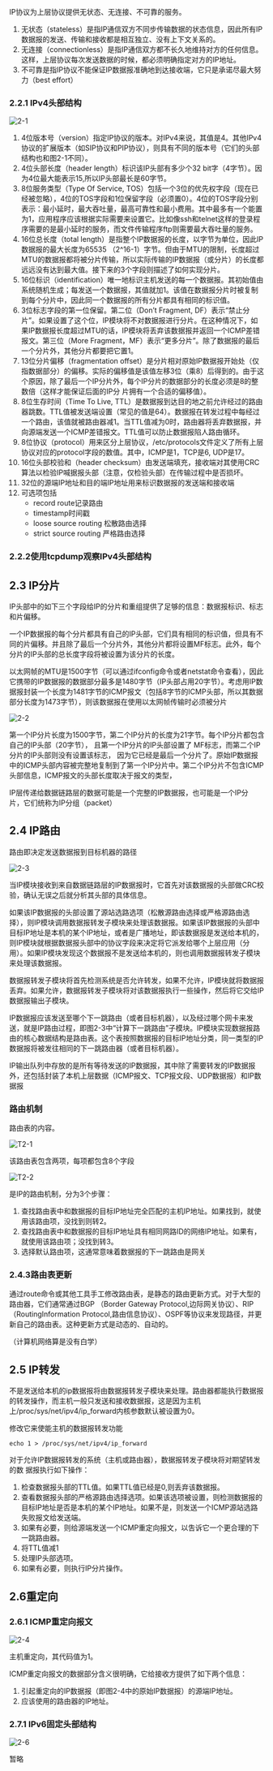 IP协议为上层协议提供无状态、无连接、不可靠的服务。

1. 无状态（stateless）是指IP通信双方不同步传输数据的状态信息，因此所有IP数据报的发送、传输和接收都是相互独立、没有上下文关系的。
2. 无连接（connectionless）是指IP通信双方都不长久地维持对方的任何信息。这样，上层协议每次发送数据的时候，都必须明确指定对方的IP地址。
3. 不可靠是指IP协议不能保证IP数据报准确地到达接收端，它只是承诺尽最大努力（best effort）

### 2.2.1 IPv4头部结构

![2-1](images\2\2-1.png)

1. 4位版本号（version）指定IP协议的版本。对IPv4来说，其值是4。其他IPv4协议的扩展版本（如SIP协议和PIP协议），则具有不同的版本号（它们的头部结构也和图2-1不同）。
2. 4位头部长度（header length）标识该IP头部有多少个32 bit字（4字节）。因为4位最大能表示15,所以IP头部最长是60字节。
3. 8位服务类型（Type Of Service, TOS）包括一个3位的优先权字段（现在已经被忽略），4位的TOS字段和1位保留字段（必须置0）。4位的TOS字段分别表示：最小延时，最大吞吐量，最高可靠性和最小费用。其中最多有一个能置为1，应用程序应该根据实际需要来设置它。比如像ssh和telnet这样的登录程序需要的是最小延时的服务，而文件传输程序ftp则需要最大吞吐量的服务。
4. 16位总长度（total length）是指整个IP数据报的长度，以字节为单位，因此IP数据报的最大长度为65535 （2^16-1）字节。但由于MTU的限制，长度超过MTU的数据报都将被分片传输，所以实际传输的IP数据报（或分片）的长度都远远没有达到最大值。接下来的3个字段则描述了如何实现分片。
5. 16位标识（identification）唯一地标识主机发送的每一个数据报。其初始值由系统随机生成；每发送一个数据报，其值就加1。该值在数据报分片时被复制到每个分片中，因此同一个数据报的所有分片都具有相同的标识值。
6. 3位标志字段的第一位保留。第二位（Don’t Fragment, DF）表示“禁止分片”。如果设置了这个位，IP模块将不对数据报进行分片。在这种情况下，如果IP数据报长度超过MTU的话，IP模块将丢弃该数据报并返回一个ICMP差错报文。第三位（More Fragment，MF）表示“更多分片”。除了数据报的最后一个分片外，其他分片都要把它置1。
7. 13位分片偏移（fragmentation offset）是分片相对原始IP数据报开始处（仅指数据部分）的偏移。实际的偏移值是该值左移3位（乘8）后得到的。由于这个原因，除了最后一个IP分片外，每个IP分片的数据部分的长度必须是8的整数倍（这样才能保证后面的IP分 片拥有一个合适的偏移值）。
8. 8位生存时间（Time To Live, TTL）是数据报到达目的地之前允许经过的路由器跳数。TTL值被发送端设置（常见的值是64）。数据报在转发过程中每经过一个路由，该值就被路由器减1。当TTL值减为0时，路由器将丢弃数据报，并向源端发送一个ICMP差错报文。TTL值可以防止数据报陷人路由循环。
9. 8位协议（protocol）用来区分上层协议，/etc/protocols文件定义了所有上层协议对应的protocol字段的数值。其中，ICMP是1，TCP是6, UDP是17。
10. 16位头部校验和（header checksum）由发送端填充，接收端对其使用CRC算法以检验IP喊据报头部（注意，仅检验头部）在传输过程中是否损坏。
11. 32位的源端IP地址和目的端IP地址用来标识数据报的发送端和接收端
12. 可选项包括 
    * record route记录路由
    * timestamp时间戳
    * loose source routing 松散路由选择
    * strict source routing 严格路由选择

### 2.2.2使用tcpdump观察IPv4头部结构

## 2.3 IP分片

IP头部中的如下三个字段给IP的分片和重组提供了足够的信息：数据报标识、标志和片偏移。

一个IP数据报的每个分片都具有自己的IP头部，它们具有相同的标识值，但具有不同的片偏移。并且除了最后一个分片外，其他分片都将设置MF标志。此外，每个分片的IP头部的总长度字段将被设置为该分片的长度。

以太网帧的MTU是1500字节（可以通过ifconfig命令或者netstat命令查看），因此它携带的IP数据报的数据部分最多是1480字节（IP头部占用20字节）。考虑用IP数据报封装一个长度为1481字节的ICMP报文（包括8字节的ICMP头部，所以其数据部分长度为1473字节），则该数据报在使用以太网帧传输时必须被分片

![2-2](images\2\2-2.png)

第一个IP分片长度为1500字节，第二个IP分片的长度为21字节。每个IP分片都包含自己的IP头部（20字节）， 且第一个IP分片的IP头部设置了 MF标志，而第二个IP分片的IP头部则没有设置该标志， 因为它已经是最后一个分片了。原始IP数据报中的ICMP头部内容被完整地复制到了第一个IP分片中。第二个IP分片不包含ICMP头部信息，ICMP报文的头部长度取决于报文的类型，



IP层传递给数据链路层的数据可能是一个完整的IP数据报，也可能是一个IP分 片，它们统称为IP分组（packet）

## 2.4 IP路由

路由即决定发送数据报到目标机器的路径

![2-3](images\2\2-3.png)

​		当IP模块接收到来自数据链路层的IP数据报时，它首先对该数据报的头部做CRC校验，确认无误之后就分析其头部的具体信息。

​		如果该IP数据报的头部设置了源站选路选项（松散源路由选择或严格源路由选择），则IP模块调用数据报转发子模块来处理该数据报。如果该IP数据报的头部中目标IP地址是本机的某个IP地址，或者是广播地址，即该数据报是发送给本机的，则IP模块就根据数据报头部中的协议字段来决定将它派发给哪个上层应用（分用）。如果IP模块发现这个数据报不是发送给本机的，则也调用数据报转发子模块来处理该数据报。

​		数据报转发子模块将首先检测系统是否允许转发，如果不允许，IP模块就将数据报丢弃。如果允许，数据报转发子模块将对该数据报执行一些操作，然后将它交给IP数据报输出子模块。

​		IP数据报应该发送至哪个下一跳路由（或者目标机器），以及经过哪个网卡来发送，就是IP路由过程，即图2-3中“计算下一跳路由”子模块。IP模块实现数据报路由的核心数据结构是路由表。这个表按照数据报的目标IP地址分类，同一类型的IP数据报将被发往相同的下一跳路由器（或者目标机器）。

​		IP输出队列中存放的是所有等待发送的IP数据报，其中除了需要转发的IP数据报外，还包括封装了本机上层数据（ICMP报文、TCP报文段、UDP数据报）和IP数据报



### 路由机制

路由表的内容。

![T2-1](images\2\T2-1.png)

该路由表包含两项，每项都包含8个字段

![T2-2](images\2\T2-2.png)

是IP的路由机制，分为3个步骤：

1.  查找路由表中和数据报的目标IP地址完全匹配的主机IP地址。如果找到，就使用该路由项，没找到则转2。
2. 查找路由表中和数据报的目标IP地址具有相同网路ID的网络IP地址。如果有，就使用该路由项；没找到转3。
3. 选择默认路由项，这通常意味着数据报的下一跳路由是网关

### 2.4.3路由表更新

通过route命令或其他工具手工修改路由表，是静态的路由更新方式。对于大型的路由器，它们通常通过BGP （Border Gateway Protocol,边际网关协议）、RIP （RoutingInformation Protocol,路由信息协议）、OSPF等协议来发现路径，并更新自己的路由表。这种更新方式是动态的、自动的。

（计算机网络算是没有白学）



## 2.5 IP转发

不是发送给本机的ip数据报将由数据报转发子模块来处理。路由器都能执行数据报的转发操作，而主机一般只发送和接收数据报，这是因为主机上/proc/sys/net/ipv4/ip_forward内核参数默认被设置为0。

修改它来使能主机的数据报转发功能

`echo 1 > /proc/sys/net/ipv4/ip_forward`

对于允许IP数据报转发的系统（主机或路由器），数据报转发子模块将对期望转发的数
据报执行如下操作：

1. 检查数据报头部的TTL值。如果TTL值已经是0,则丢弃该数据报。
2.  查看数据报头部的严格源路由选择选项。如果该选项被设置，则检测数据报的目标IP地址是否是本机的某个IP地址。如果不是，则发送一个ICMP源站选路失败报文给发送端。
3.  如果有必要，则给源端发送一个ICMP重定向报文，以吿诉它一个更合理的下一跳路由器。
4.  将TTL值减1
5.  处理IP头部选项。
6.  如果有必要，则执行IP分片操作。



## 2.6重定向

### 2.6.1 ICMP重定向报文

![2-4](images\2\2-4.png)

主机重定向，其代码值为1。

ICMP重定向报文的数据部分含义很明确，它给接收方提供了如下两个信息：

1. 引起重定向的IP数据报（即图2-4中的原始IP数据报）的源端IP地址。
2. 应该使用的路由器的IP地址。



### 2.7.1 IPv6固定头部结构

![2-6](images\2\2-6.png)

暂略